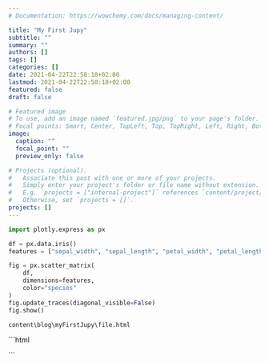 ```yaml
---
# Documentation: https://wowchemy.com/docs/managing-content/

title: "My First Jupy"
subtitle: ""
summary: ""
authors: []
tags: []
categories: []
date: 2021-04-22T22:58:18+02:00
lastmod: 2021-04-22T22:58:18+02:00
featured: false
draft: false

# Featured image
# To use, add an image named `featured.jpg/png` to your page's folder.
# Focal points: Smart, Center, TopLeft, Top, TopRight, Left, Right, BottomLeft, Bottom, BottomRight.
image:
  caption: ""
  focal_point: ""
  preview_only: false

# Projects (optional).
#   Associate this post with one or more of your projects.
#   Simply enter your project's folder or file name without extension.
#   E.g. `projects = ["internal-project"]` references `content/project/deep-learning/index.md`.
#   Otherwise, set `projects = []`.
projects: []
---
```


```python
import plotly.express as px

df = px.data.iris()
features = ["sepal_width", "sepal_length", "petal_width", "petal_length"]

fig = px.scatter_matrix(
    df,
    dimensions=features,
    color="species"
)
fig.update_traces(diagonal_visible=False)
fig.show()
```

```html
content\blog\myFirstJupy\file.html
```

\`\`\`html
<?php insertTemplate("content\blog\myFirstJupy\file.html") ?>
\`\`\`